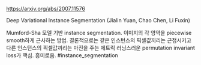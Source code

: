 https://arxiv.org/abs/2007.11576

Deep Variational Instance Segmentation (Jialin Yuan, Chao Chen, Li Fuxin)

Mumford-Sha 모델 기반 instance segmentation. 이미지의 각 영역을 piecewise smooth하게 근사하는 방법. 결론적으로는 같은 인스턴스의 픽셀값끼리는 근접시키고 다른 인스턴스의 픽셀값끼리는 마진을 주는 메트릭 러닝스러운 permutation invariant loss가 핵심. 흥미로움. #instance_segmentation